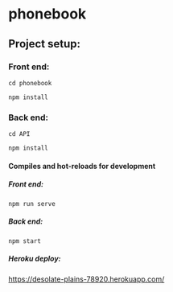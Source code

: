 # phonebook

## Project setup:

### Front end:

```
cd phonebook
```

```
npm install
```

### Back end:

```
cd API
```

```
npm install
```

#### Compiles and hot-reloads for development

##### Front end:

```
npm run serve
```

##### Back end:

```
npm start
```

##### Heroku deploy:

https://desolate-plains-78920.herokuapp.com/
